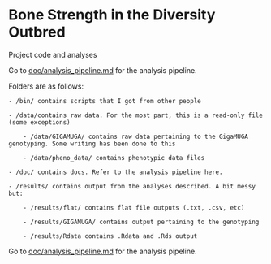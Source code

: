 # Bone Strength in the Diversity Outbred

Project code and analyses


Go to [doc/analysis_pipeline.md](/doc/analysis_pipeline.md) for the analysis pipeline.



Folders are as follows:

    - /bin/ contains scripts that I got from other people

    - /data/contains raw data. For the most part, this is a read-only file (some exceptions)

        - /data/GIGAMUGA/ contains raw data pertaining to the GigaMUGA genotyping. Some writing has been done to this

        - /data/pheno_data/ contains phenotypic data files

    - /doc/ contains docs. Refer to the analysis pipeline here.

    - /results/ contains output from the analyses described. A bit messy but:

        - /results/flat/ contains flat file outputs (.txt, .csv, etc)

        - /results/GIGAMUGA/ contains output pertaining to the genotyping

        - /results/Rdata contains .Rdata and .Rds output



Go to [doc/analysis_pipeline.md](/doc/analysis_pipeline.md) for the analysis pipeline.




